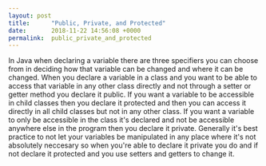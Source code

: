 ```yaml
---
layout: post
title:      "Public, Private, and Protected"
date:       2018-11-22 14:56:08 +0000
permalink:  public_private_and_protected
---
```



In Java when declaring a variable there are three specifiers you can choose from in deciding how that variable can be changed and where it can be changed. When you declare a variable in a class and you want to be able to access that variable in any other class directly and not through a setter or getter method you declare it public. If you want a variable to be accessible in child classes then you declare it protected and then you can access it directly in all child classes but not in any other class. If you want a variable to only be accessible in the class it's declared and not be accessible anywhere else in the program then you declare it private. Generally it's best practice to not let your variables be manipulated in any place where it's not absolutely neccesary so when you're able to declare it private you do and if not declare it protected and you use setters and getters to change it.
